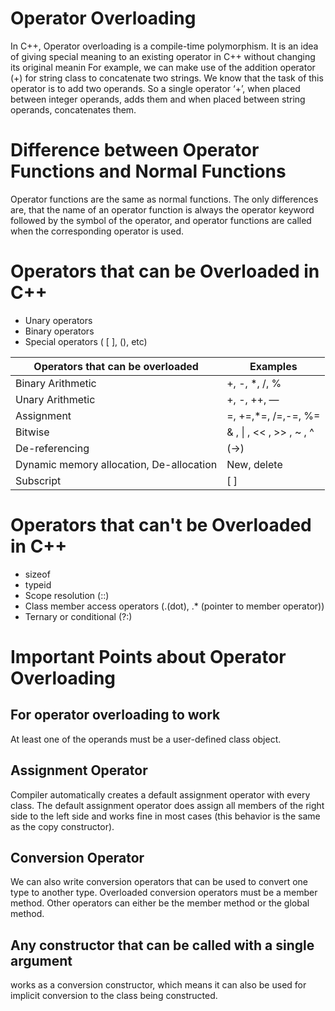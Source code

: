 # Operator Overloading
In C++, Operator overloading is a compile-time polymorphism. It is an idea of giving special meaning to an existing operator in C++ without changing its original meanin
For example, we can make use of the addition operator (+) for string class to concatenate two strings. We know that the task of this operator is to add two operands. So a single operator ‘+’, when placed between integer operands, adds them and when placed between string operands, concatenates them. 





# Difference between Operator Functions and Normal Functions
Operator functions are the same as normal functions. The only differences are, that the name of an operator function is always the operator keyword followed by the symbol of the operator, and operator functions are called when the corresponding operator is used.

# Operators that can be Overloaded in C++

- Unary operators
- Binary operators
- Special operators ( [ ], (), etc)



|Operators that can be overloaded|Examples|
|---|---|
|Binary Arithmetic|	+, -, *, /, %|
|Unary Arithmetic| 	+, -, ++, —|
|Assignment|	=, +=,*=, /=,-=, %=|
|Bitwise|	& , \| , << , >> , ~ , ^|
|De-referencing|	(->)|
|Dynamic memory allocation, De-allocation|	New, delete |
|Subscript|	[ ]|


# Operators that can't be Overloaded in C++

- sizeof
- typeid
- Scope resolution (::)
- Class member access operators (.(dot), .* (pointer to member operator))
- Ternary or conditional (?:)


# Important Points about Operator Overloading 
## For operator overloading to work
At least one of the operands must be a user-defined class object.

## Assignment Operator
Compiler automatically creates a default assignment operator with every class. The default assignment operator does assign all members of the right side to the left side and works fine in most cases (this behavior is the same as the copy constructor).


## Conversion Operator
We can also write conversion operators that can be used to convert one type to another type. 
Overloaded conversion operators must be a member method. Other operators can either be the member method or the global method.

## Any constructor that can be called with a single argument
works as a conversion constructor, which means it can also be used for implicit conversion to the class being constructed.

